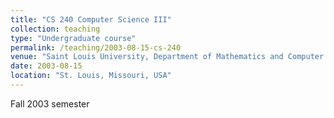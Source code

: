 ```yaml
---
title: "CS 240 Computer Science III"
collection: teaching
type: "Undergraduate course"
permalink: /teaching/2003-08-15-cs-240
venue: "Saint Louis University, Department of Mathematics and Computer Science"
date: 2003-08-15
location: "St. Louis, Missouri, USA"
---
```


Fall 2003 semester
